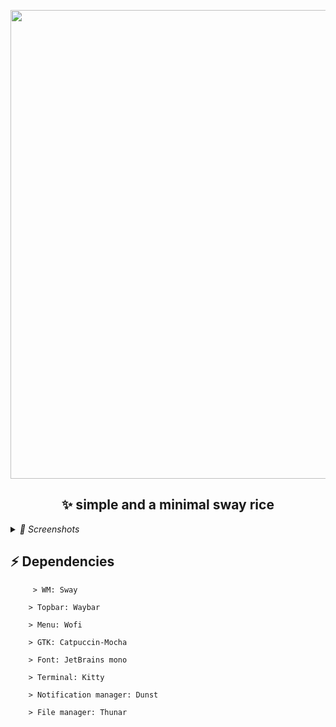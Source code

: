 <p align="center">
    <img width="750" src="https://github.com/laggy-tux/sway-Dots/assets/85402808/540ea4f1-cf41-4172-8f0e-ba95033973df" 
</p>   

<h2 align="center">✨ simple and a minimal sway rice</h1>

<details>
<summary><i>
📸 Screenshots
</i></summary>
<img src="https://github.com/laggy-tux/sway-Dots/assets/85402808/e2624dbf-b828-41e4-811c-af7d4ae7185c">

<img src="https://github.com/laggy-tux/sway-Dots/assets/85402808/a83190d9-ffb3-4c06-b772-0c30961841c4">

<img src="https://github.com/laggy-tux/sway-Dots/assets/85402808/8b0749c6-0c57-42d4-a09c-c78faab726bf">
</details>

## ⚡ Dependencies

```
     > WM: Sway
    
    > Topbar: Waybar
    
    > Menu: Wofi

    > GTK: Catpuccin-Mocha

    > Font: JetBrains mono

    > Terminal: Kitty

    > Notification manager: Dunst

    > File manager: Thunar
```

